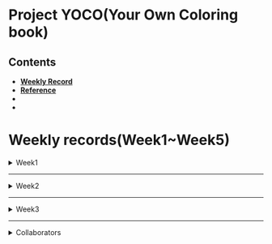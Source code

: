# Project YOCO(Your Own Coloring book)  


## Contents  


- [**Weekly Record**](https://github.com/7-B/yoco#weekly-recordsweek1week5)  
- [**Reference**](https://github.com/7-B/yoco/wiki/%EC%B0%B8%EA%B3%A0-%EC%9E%90%EB%A3%8C)  
-  
-   


# Weekly records(Week1~Week5)    
 
<details>
<summary> Week1 </summary>
<div markdown="1">
- Test opensource style transfer  [Deep Photo Style Transfer ](https://arxiv.org/abs/1703.07511)[(Github repo)](https://github.com/luanfujun/deep-photo-styletransfer)   

> <img src="img/base1.jpg" width="200"> **+** <img src="img/suzy.png" width="150">  **=**   <img src="img/week1_suzy_result_.gif" width="150">     

> <img src="img/base2.png" width="200"> **+** <img src="img/bird.jpg" width="150">  **=**   <img src="img/week1_bird_result_.gif" width="150">     


- __문제점__ : 얼굴,피부,머리,옷,배경 등을 Segmentation시킬 필요가 있음, 노이즈 제거 등    
---  
- ### 회의기록    
**1. 목표(구체적으로)**   
  - 내사진(input) -> 컬러링북(output)   
  **Our Goal :** <img src="img/moana_raw.jpg" width="300"> **->** <img src="img/moana_converted.png" width="200"> 
  - 차별점 : 그냥 선따기만 하는게 아니고, 일정한 패턴들이 폐곡선을 구성하여 시중 컬러링 북과 같은 느낌을 내는 것.   
  - GAN/Image Segmentation등 으로 1차 이미지 생성 -> Edge Detection/Denoising autoencoder 와 같은 기법으로 다듬어서 결과 이미지 생성   

**2. (예상)데이터셋 구축 & 모델링 방법 제안**   
  - 3 Suggestions    
  - 1. 희태 + 준
  - 2. 세원+유라
  - 3. 예진+미희+ 덕민  

**3. 필요 기술(필수) 및 요구사항**  
- 데이터셋을 어떻게 구성 할 것인지(가장 중요할 듯)  
- GAN을 적용하여 어떻게 컬러링북스타일을 학습/추론 할 것인지(How to determine What Generator/Discriminator is?)  
- ~~(오브젝트디텍션+세그멘테이션+라벨링)->YOLO로? But, YOLO는 외곽선따는게 아니고 Bounding Box 생성하는 문제점~~ -> YOLO는 segmentation하지 않음, mmdetection으로 segmentation     
- Input 사진 제한해야할 것으로 예상됨(ex: 사람 상반신 사진)   
- (추후)Edge Detection/Denoising autoencoder 와 같은 후처리 기법 조사 필요  
- [현재 Edge Detection 방법으로는 딱 이거다 라고 결정 지을 수는 없음(Controversial한 영역)](https://www.reddit.com/r/computervision/comments/8jjkjp/what_is_the_state_of_the_art_algorithm_for_edge/) -> 우리 프로젝트에 적합한 엣지검출 방법을 찾아야함  

- 0824 토요일  
  - [mmdetection](https://github.com/open-mmlab/mmdetection)으로 인물/배경 분리 성공  
  > <img src="img/segtest.jpg" width="200">   
  - 자세한 알고리즘은 슬라이드에  
  - 선을 딴 이미지에다가 패턴을 합성할 때에 어떤 기술을 적용해야 하는지 의문. -> 당장은 GAN이 떠오르긴 하지만, GAN은 연속적인 명암 및 색상을 가진 fake Image를 생성하는 기술인 것 같은데, line image -> Patterned line image인 우리 프로젝트에 GAN을 이용하는것이 맞는건가?  

**4. 더 자세한 계획/역할분담은 연구실 자문 받고 결정**   

</div>
</details>

---  
<details>
<summary> Week2 </summary>
<div markdown="1">   
 
 - 정보통신연구소 **이영현** 연구원님(dudgus1727@postech.ac.kr)자문(8/28 수요일 오후 1시 30분)    
   - 굳이 GAN으로 안해도 될 것 같다. CNN 세개를 병렬적으로 하면 될 것 같다.(예시: Style CNN, Result CNN, Input CNN)    
   - 모델을 바닥부터 만드는 것은 비추천이고, pre-trained 모델 사용 권유.  
   - 색깔빼거나 엣지따는 작업을 따로 안해도 될 수도 있는데, 일단 해봐야지 알 것 같다.  
   - 세그멘테이션이 잘 되는것이 가장 중요하다. 세그멘테이션 네트워크로는 U-Net 이 가장 많이 쓰인다. [U-Net 이란?](https://modulabs-biomedical.github.io/U_Net)  
   이미지 네트워크는 ImageNet을 추천한다. 가장 범용적인 Feature map 추출 네트워크이다.   
   - 어떤 데이터셋이 필요할지는 생각을 해봐야겠지만, 일단 짝(인물사진<->컬러링북사진)으로 맞춰진 데이터까지는 필요 없을 것 같다.  
   - 그 외 기억나는 내용 있으면 추가 바람.
   
 - 희태가 찾은 자료 : 
   - [Semantic Segment Style Transfer, Stanford](http://cs231n.stanford.edu/reports/2017/pdfs/404.pdf)  
   - [Automated Deep Photo Style Transfer](https://github.com/Spenhouet/automated-deep-photo-style-transfer) -> 여기서 세그멘테이션 부분을 우리꺼에 맞게 수정하면 될 것 같음.  
 - 일단 주말동안 딥러닝 전반적인 내용 및 CNN,이미지 세그멘테이션 등에 대해 각자 공부를 열심히 하고 월요일에 다시 달립시다. 
 - 9/5일(월)부터 웹 개발 시작 예정. 레이아웃은 다 같이 회의로 정하고 구현은 덕민/세원 중심으로.(준,예진 서포트)   

 - #### 0901 일요일  
   - [sketchKeras](https://github.com/lllyasviel/sketchKeras)와 [sketch_simplification](https://github.com/bobbens/sketch_simplification)소스코드를 main.py에서 한번에 구동되도록 통합.  
   - 선따는 과정은 크게 다음과 같다.  
     - 원본이미지 -> 스케치화된 이미지 -> 노이즈제거된 선따기된 이미지  
     <img src="img/test1.png" height="200">  
   - ### **사용법**  
   Environment : Anaconda Virtual Environment  
   Python Version : Python 3.6.9 (3점대 버전이면 크게 상관없음)  
   **Anaconda 가상환경에서 하는것을 권장합니다.**    
   
   1. 현재 저장소를 Clone 받고, develop branch로 checkout 한다.
   ```
   git clone https://github.com/7-B/yoco.git
   git checkout develop
   ```
   2. 필요한 Package들을 받는다.(Keras, Pytorch, openCV 등...단, Pytorch는 반드시 version 0.4.1 이어야 함.)
   ```
   pip install -r requirements.txt
   ```
   3. 프로젝트 경로에 sketchKeras를 구동할 Model을 다운받는다(약 200MB).  
   [Click here to download](https://github.com/lllyasviel/sketchKeras/releases/download/0.1/mod.h5)  
     
   4. sh파일을 실행시켜 sketch_simplification을 구동할 Model을 다운받는다(약 300MB).
   ```
   bash download_models.sh
   ```
   
   5. 다음 명령어로 실행한다.
   ```   
   python main.py --img <Image File Name>
   ex) python main.py --img big_ggo.jpg
   ```  
   6. 그럼 현재 경로에 raw.jpg, sketchKeras.jpg, out.png 이미지 파일들이 생성된다.  
   - **raw.jpg** : 원본이미지를 openCV가 사용하도록 생성한 이미지 파일.(원본 이미지와 같음)  
   - **sketchKeras.jpg** : raw.jpg를 sketchKeras 구동한 결과물(스케치화된 이미지).  
   - **out.png** : sketchKeras.jpg를 simplify시켜 노이즈를 제거하고 깨끗하게 만든 이미지.    
   
   - ### 문제점  
   <img src="img/test1.png" height="200">  
   <img src="img/test2.png" height="200">  
   
   - 위 그림과 같이, 원본 사진의 해상도가 작을경우 픽셀이 깨지는 경우가 있는데, 상용화단계가 아니면 신경쓰지 않아도 될 것 같다. 
   - 모델 파일(mod.h5, model_gan.t7 등)의 용량이 아주 큰데 웹에 어떻게 올리지?  
   - 좀 느리다.(10초 정도 걸림) 일단은 빠르게 구동해보려고 GPU 사용하지 않도록 세팅 되어있음.  
   
   - ### Next ToDo  
   - sketchKeras와 sketch_simplification 의 논문이나 프로젝트페이퍼, 소스코드를 자세히 읽어보고 완전이 파악한 후 커스터마이징 할 부분이 있다면 할 수 있도록 해야함.(파라미터조정, 파일입출력, 함수간의 호출 관계 등)    
   - 선딴 결과물에 패턴 입히는게 관건이고, 여기서부터가 머신러닝/딥러닝을 우리가 구현해야할 핵심적인 부분  
   - 이상적인 Patternise 계획  
   <img src="img/patt_plan.png" height="500">   
   
   - Segmentation이 잘 되어야 하고, 나눠진 구역을 구분하면서 적절한 패턴을 예쁘게 입히는게 가장 중요함.  
   - 무슨 모델로 어떻게 학습해서 어떻게 적용해야하지...?  -> 고민....  
   - 가능하다면 GPU자원을 쓰면 훨씬 빠를 것 같은데, 코드를 좀 손 봐야함. 나중에 하기.   

   
   
 
</div>
</details>    

---  

<details>
<summary> Week3 </summary>
<div markdown="1">
 
 - #### 0902 월요일  
    - **Web**
      - 세원, 덕민 개발 시작. 연습 충분히 한 후 깃허브 저장소 따로 만들어서 진행.    
      - 레이아웃은 최대한 간단히 하고, 사진 올리면 클라이언트의 이메일로 결과이미지 보내주는 로직까지 구현 목표   
      - 실시간으로 결과이미지 출력하는게 어려울 것 같으니 일단은 이메일 발송으로 구현하기       
      - 나중에 여유 되면 Docker 활용하여 GPU 사용할 수 있도록 만들기(지속가능성 점수 따기 좋을듯)  
    - **Segmentation**  
      - [Human Parsing SOTA 랭킹 사이트](https://paperswithcode.com/task/human-parsing)  
        - 희태 : [Instance-level Human Parsing via Part Grouping Network](https://github.com/Engineering-Course/CIHP_PGN) 모델 트레이닝 중
        - 준 : [Macro-Micro Adversarial Network for Human Parsing Pre-trained model](https://github.com/RoyalVane/MMAN) 
          - CUDA Version 어쩌고 오류 남          
        - 예진 : [Multi-Human-Parsing_MHP](https://github.com/ZhaoJ9014/Multi-Human-Parsing) 해봤는데 잘 안됨  
        

 - #### 0903 화요일  
     - **Web**
       - 거의 다 함(?)    
    - **Segmentation**  
      - 희태 : ~~[Instance-level Human Parsing via Part Grouping Network](https://github.com/Engineering-Course/CIHP_PGN) 모델 트레이닝 중 -> 잘 안됨(결과 이상??)~~    
        - [CIHP_PGN](https://github.com/Engineering-Course/CIHP_PGN) Matlab 까는중
      - 준 : [Macro-Micro Adversarial Network for Human Parsing](https://github.com/RoyalVane/MMAN)  
        - PyTorch 0.3.1 버젼으로 학습하는 코드라서 우리꺼랑 안맞음(SketchSimplify할때 PyTorch 0.4.1 버전이라 충돌 남)  
        - **PyTorch 0.4.1 cuda 9.0 설치방법(PyTorch 0.4.1에서 cuda 10.0은 호환안됨)**  
          [Anaconda에서 CUDA, cudnn 사용 및 환경변수 설정법](https://light-tree.tistory.com/59)  
          CUDA 9.0을 우선 깔고(위 링크 참고, NVIDIA Driver는 우리 컴에 깔려있는 걸로 설치해야함 안그럼 무한루프~), 
          그에 맞는 PyTorch 0.4.1을 설치한다.   
          ```
          $ conda install pytorch=0.4.1 cuda90 -c pytorch
          ```  
          cuda 9.0이 잘 깔렸는지 경로에 가서 확인한다.  
          ```
          $ cd /usr/local/cuda-9.0
          ```  
          환경변수 설정을 해준다.  
          ```
          export LD_LIBRARY_PATH="$LD_LIBRARY_PATH:/usr/local/cuda-9.0/lib64"
          export PATH=/usr/local/cuda-9.0/bin:/$PATH
          ```  
          nvcc 명령어로 CUDA 9.0인지 확인 한다.  
          ```
          nvcc --version
          ```  
          이걸로 Sketch Simplification도 GPU로 돌려볼 예정  
       
       - 예진 : [Multi-Human-Parsing_MHP](https://github.com/ZhaoJ9014/Multi-Human-Parsing) 해봤는데 잘 안됨  
         다른것도 시도 중  
        


 - #### 0905 목요일   
      -  SketchKeras안쓰고, 그냥 openCV로 스케치생성 후 그걸 바탕으로 Simplify함(main.py 수정). 수행시간 감소.      
      <img src="img/cvsketch.png" height="200">   
      
      <img src="img/processtime.png" height="200">   
      
      
      - **TODO(분업)**  
        - 확실히 사용할 라이브러리 Github/논문 분석하면서 발표자료 및 보고서 만들 준비  
          openCV로 엣지맵 생성, SketchSimplification
        - 완전한 폐곡선 구현하기(일단, 현재까지 나온 엣지 이미지 만으로만 해보고 이게 잘 되면 패턴생성 후에도 적용 가능)  
        - 세그멘테이션이미지 기반으로 패턴 입히기  
        - 웹 배포 해보기(대용량 배포 어떻게?)  
        - 
        
      - **Web**
        - [벤치마킹용 웹 서비스](http://thecoloringbook.herokuapp.com/)    
        - 위에 웹에선 컬러링북이 올라가 있지만 우리것은 사용자가 업로드 한 사진으로 컬러링북을 만들어서 거기에다가 색칠할 수 있도록 구현  
        - 우선 웹에서 휴대폰 앨범에 접근하여 사진 업로드 or 촬영 하는 기능 구현하기(아이폰/갤럭시/LG폰 세 개 기종 정도 테스트 해보기)   
    
    - **Segmentation**  
      - 준 : [Self-Correction-Human-Parsing](https://github.com/PeikeLi/Self-Correction-Human-Parsing)   
        - 한 사람에 대해 세그멘테이션 잘 됨     
         <img src="img/seg_test.png" height="200">   
        - main.py에 합치는 작업 예정  

</div>
</details>    

---  
<details>  
<summary> Collaborators </summary>
<div markdown="1"> 
   
- 김덕민    
 
- 김   준    

- 노희태    

- 서유라   

- 이세원   

- 진예진    

- 한미희

</div>
</details>  
